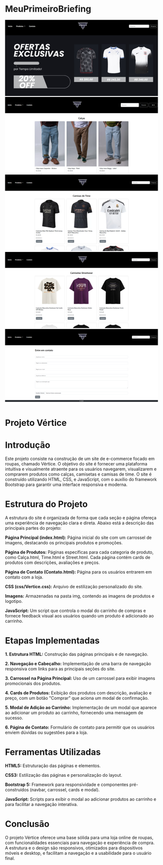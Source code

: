 # MeuPrimeiroBriefing
![alt text](image.png)
![alt text](image-5.png)
![alt text](image-2.png)
![alt text](image-3.png)
![alt text](image-4.png)

# Projeto Vértice

# Introdução

Este projeto consiste na construção de um site de e-commerce focado em roupas, chamado Vértice. O objetivo do site é fornecer uma plataforma intuitiva e visualmente atraente para os usuários navegarem, visualizarem e comprarem produtos como calças, camisetas e camisas de time. O site é construído utilizando HTML, CSS, e JavaScript, com o auxílio do framework Bootstrap para garantir uma interface responsiva e moderna.

# Estrutura do Projeto

A estrutura do site é organizada de forma que cada seção e página ofereça uma experiência de navegação clara e direta. Abaixo está a descrição das principais partes do projeto:

**Página Principal (index.html):** Página inicial do site com um carrossel de imagens, destacando os principais produtos e promoções.

**Página de Produtos:** Páginas específicas para cada categoria de produto, como Calça.html, Time.html e Street.html. Cada página contém cards de produtos com descrições, avaliações e preços.

**Página de Contato (Contato.html):** Página para os usuários entrarem em contato com a loja.

**CSS (css/Vertice.css):** Arquivo de estilização personalizado do site.

**Imagens:** Armazenadas na pasta img, contendo as imagens de produtos e logotipo.

**JavaScript:** Um script que controla o modal do carrinho de compras e fornece feedback visual aos usuários quando um produto é adicionado ao carrinho.


# Etapas Implementadas

**1. Estrutura HTML:** Construção das páginas principais e de navegação.


**2. Navegação e Cabeçalho:** Implementação de uma barra de navegação responsiva com links para as principais seções do site.


**3. Carrossel na Página Principal:** Uso de um carrossel para exibir imagens promocionais dos produtos.


**4. Cards de Produtos:** Exibição dos produtos com descrição, avaliação e preço, com um botão "Comprar" que aciona um modal de confirmação.


**5. Modal de Adição ao Carrinho:** Implementação de um modal que aparece ao adicionar um produto ao carrinho, fornecendo uma mensagem de sucesso.


**6. Página de Contato:** Formulário de contato para permitir que os usuários enviem dúvidas ou sugestões para a loja.



# Ferramentas Utilizadas

**HTML5:** Estruturação das páginas e elementos.

**CSS3:** Estilização das páginas e personalização do layout.

**Bootstrap 5:** Framework para responsividade e componentes pré-construídos (navbar, carrossel, cards e modal).

**JavaScript:** Scripts para exibir o modal ao adicionar produtos ao carrinho e para facilitar a navegação interativa.


# Conclusão

O projeto Vértice oferece uma base sólida para uma loja online de roupas, com funcionalidades essenciais para navegação e experiência de compra. A estrutura e o design são responsivos, otimizados para dispositivos móveis e desktop, e facilitam a navegação e a usabilidade para o usuário final.
